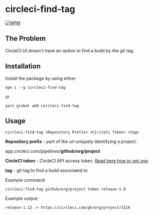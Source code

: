 # circleci-find-tag

[![NPM](https://nodei.co/npm/circleci-find-tag.png)](https://nodei.co/npm/circleci-find-tag/)

## The Problem

CircleCI UI doesn't have an option to find a build by the git tag. 

## Installation

Install the package by using either

```
npm i --g circleci-find-tag
```

or

```
yarn global add circleci-find-tag
```

## Usage

```
circleci-find-tag <Repository Prefix> <CircleCi Token> <tag>
```

**Repository prefix** - part of the url uniquely identifying a project. 

app.circleci.com/pipelines/**github/org/project**

**CircleCI token** - CircleCI API access token. [Read here how to get one](https://circleci.com/docs/2.0/api-developers-guide/#add-an-api-token).

**tag** - git tag to find a build associated to

Example command:

```
circleci-find-tag github/org/project token release-1.0
```

Example output:

```
release-1.12 -> https://circleci.com/gh/org/project/3116
```